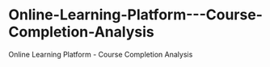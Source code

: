 # Online-Learning-Platform---Course-Completion-Analysis
Online Learning Platform - Course Completion Analysis
